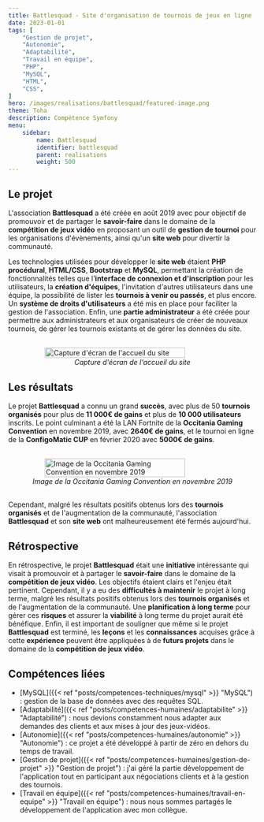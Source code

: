 ```yaml
---
title: Battlesquad - Site d'organisation de tournois de jeux en ligne
date: 2023-01-01
tags: [
    "Gestion de projet",
    "Autonomie",
    "Adaptabilité",
    "Travail en équipe",
    "PHP",
    "MySQL",
    "HTML",
    "CSS",
]
hero: /images/realisations/battlesquad/featured-image.png
theme: Toha
description: Compétence Symfony
menu:
    sidebar:
        name: Battlesquad
        identifier: battlesquad
        parent: realisations
        weight: 500
---
```


## Le projet

L'association **Battlesquad** a été créée en août 2019 avec pour objectif de promouvoir et de partager le **savoir-faire** dans le domaine de la **compétition de jeux vidéo** en proposant un outil de **gestion de tournoi** pour les organisations d'évènements, ainsi qu'un **site web** pour divertir la communauté.

Les technologies utilisées pour développer le **site web** étaient **PHP procédural**, **HTML/CSS**, **Bootstrap** et **MySQL**, permettant la création de fonctionnalités telles que l'**interface de connexion et d'inscription** pour les utilisateurs, la **création d'équipes**, l'invitation d'autres utilisateurs dans une équipe, la possibilité de lister les **tournois à venir ou passés**, et plus encore.
Un **système de droits d'utilisateurs** a été mis en place pour faciliter la gestion de l'association.
Enfin, une **partie administrateur** a été créée pour permettre aux administrateurs et aux organisateurs de créer de nouveaux tournois, de gérer les tournois existants et de gérer les données du site.

<div style="display: flex; flex-direction: column; align-items: center; justify-content: center; margin: 30px;">
  <img onclick="window.open('/images/realisations/battlesquad/site.png')" src="/images/realisations/battlesquad/site.png" width="80%" style="align-self: center; cursor: pointer;" alt="Capture d'écran de l'accueil du site" title="Capture d'écran de l'accueil du site" />
  <i>Capture d'écran de l'accueil du site</i>
</div>

## Les résultats

Le projet **Battlesquad** a connu un grand **succès**, avec plus de 50 **tournois organisés** pour plus de **11 000€ de gains** et plus de **10 000 utilisateurs** inscrits.
Le point culminant a été la LAN Fortnite de la **Occitania Gaming Convention** en novembre 2019, avec **2640€ de gains**, et le tournoi en ligne de la **ConfigoMatic CUP** en février 2020 avec **5000€ de gains**.

<div style="display: flex; flex-direction: column; align-items: center; justify-content: center; margin: 30px;">
  <img onclick="window.open('/images/realisations/battlesquad/ogc.jpg')" src="/images/realisations/battlesquad/ogc.jpg" width="80%" style="align-self: center; cursor: pointer;" alt="Image de la Occitania Gaming Convention en novembre 2019" title="Image de la Occitania Gaming Convention en novembre 2019" />
  <i>Image de la Occitania Gaming Convention en novembre 2019</i>
</div>

Cependant, malgré les résultats positifs obtenus lors des **tournois organisés** et de l'augmentation de la communauté, l'association **Battlesquad** et son **site web** ont malheureusement été fermés aujourd'hui.

## Rétrospective

En rétrospective, le projet **Battlesquad** était une **initiative** intéressante qui visait à promouvoir et à partager le **savoir-faire** dans le domaine de la **compétition de jeux vidéo**.
Les objectifs étaient clairs et l'enjeu était pertinent.
Cependant, il y a eu des **difficultés à maintenir** le projet à long terme, malgré les résultats positifs obtenus lors des **tournois organisés** et de l'augmentation de la communauté.
Une **planification à long terme** pour gérer ces **risques** et assurer la **viabilité** à long terme du projet aurait été bénéfique.
Enfin, il est important de souligner que même si le projet **Battlesquad** est terminé, les **leçons** et les **connaissances** acquises grâce à cette **expérience** peuvent être appliquées à de **futurs projets** dans le domaine de la **compétition de jeux vidéo**.

## Compétences liées

-   [MySQL]({{< ref "posts/competences-techniques/mysql" >}} "MySQL") : gestion de la base de données avec des requêtes SQL.
-   [Adaptabilité]({{< ref "posts/competences-humaines/adaptabilite" >}} "Adaptabilité") : nous devions constamment nous adapter aux demandes des clients et aux mises à jour des jeux-vidéos.
-   [Autonomie]({{< ref "posts/competences-humaines/autonomie" >}} "Autonomie") : ce projet a été développé à partir de zéro en dehors du temps de travail.
-   [Gestion de projet]({{< ref "posts/competences-humaines/gestion-de-projet" >}} "Gestion de projet") : j'ai géré la partie développement de l'application tout en participant aux négociations clients et à la gestion des tournois.
-   [Travail en équipe]({{< ref "posts/competences-humaines/travail-en-equipe" >}} "Travail en équipe") : nous nous sommes partagés le développement de l'application avec mon collègue.
